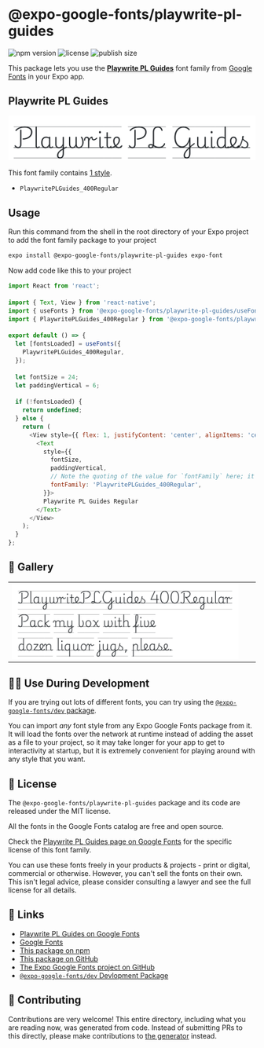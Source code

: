 # @expo-google-fonts/playwrite-pl-guides

![npm version](https://flat.badgen.net/npm/v/@expo-google-fonts/playwrite-pl-guides)
![license](https://flat.badgen.net/github/license/expo/google-fonts)
![publish size](https://flat.badgen.net/packagephobia/install/@expo-google-fonts/playwrite-pl-guides)

This package lets you use the [**Playwrite PL Guides**](https://fonts.google.com/specimen/Playwrite+PL+Guides) font family from [Google Fonts](https://fonts.google.com/) in your Expo app.

## Playwrite PL Guides

![Playwrite PL Guides](./font-family.png)

This font family contains [1 style](#-gallery).

- `PlaywritePLGuides_400Regular`

## Usage

Run this command from the shell in the root directory of your Expo project to add the font family package to your project
```sh
expo install @expo-google-fonts/playwrite-pl-guides expo-font
```

Now add code like this to your project
```js
import React from 'react';

import { Text, View } from 'react-native';
import { useFonts } from '@expo-google-fonts/playwrite-pl-guides/useFonts';
import { PlaywritePLGuides_400Regular } from '@expo-google-fonts/playwrite-pl-guides/400Regular';

export default () => {
  let [fontsLoaded] = useFonts({
    PlaywritePLGuides_400Regular,
  });

  let fontSize = 24;
  let paddingVertical = 6;

  if (!fontsLoaded) {
    return undefined;
  } else {
    return (
      <View style={{ flex: 1, justifyContent: 'center', alignItems: 'center' }}>
        <Text
          style={{
            fontSize,
            paddingVertical,
            // Note the quoting of the value for `fontFamily` here; it expects a string!
            fontFamily: 'PlaywritePLGuides_400Regular',
          }}>
          Playwrite PL Guides Regular
        </Text>
      </View>
    );
  }
};

```

## 🔡 Gallery


||||
|-|-|-|
|![PlaywritePLGuides_400Regular](.//400Regular/PlaywritePLGuides_400Regular.ttf.png)||||


## 👩‍💻 Use During Development

If you are trying out lots of different fonts, you can try using the [`@expo-google-fonts/dev` package](https://github.com/freeboub/google-fonts/tree/master/font-packages/dev#readme).

You can import *any* font style from any Expo Google Fonts package from it. It will load the fonts
over the network at runtime instead of adding the asset as a file to your project, so it may take longer
for your app to get to interactivity at startup, but it is extremely convenient
for playing around with any style that you want.

## 📖 License

The `@expo-google-fonts/playwrite-pl-guides` package and its code are released under the MIT license.

All the fonts in the Google Fonts catalog are free and open source.

Check the [Playwrite PL Guides page on Google Fonts](https://fonts.google.com/specimen/Playwrite+PL+Guides) for the specific license of this font family.

You can use these fonts freely in your products & projects - print or digital, commercial or otherwise. However, you can't sell the fonts on their own. This isn't legal advice, please consider consulting a lawyer and see the full license for all details.

## 🔗 Links

- [Playwrite PL Guides on Google Fonts](https://fonts.google.com/specimen/Playwrite+PL+Guides)
- [Google Fonts](https://fonts.google.com/)
- [This package on npm](https://www.npmjs.com/package/@expo-google-fonts/playwrite-pl-guides)
- [This package on GitHub](https://github.com/freeboub/google-fonts/tree/master/font-packages/playwrite-pl-guides)
- [The Expo Google Fonts project on GitHub](https://github.com/freeboub/google-fonts)
- [`@expo-google-fonts/dev` Devlopment Package](https://github.com/freeboub/google-fonts/tree/master/font-packages/dev)

## 🤝 Contributing

Contributions are very welcome! This entire directory, including what you are reading now, was generated from code. Instead of submitting PRs to this directly, please make contributions to [the generator](https://github.com/freeboub/google-fonts/tree/master/packages/generator) instead.
